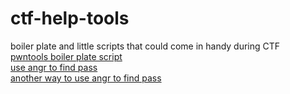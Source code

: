 # ctf-help-tools
boiler plate and little scripts that could come in handy during CTF
<br>
[pwntools boiler plate script](https://github.com/Zerotistic/ctf-help-tools/blob/main/pwn-solver-bp.py)<br>
[use angr to find pass](https://github.com/Zerotistic/ctf-help-tools/blob/main/angr-find-pass.py)<br>
[another way to use angr to find pass](https://github.com/Zerotistic/ctf-help-tools/blob/main/angr-find-pass-2.py)<br>
